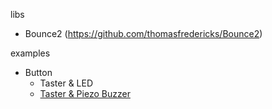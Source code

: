 libs
- Bounce2 (https://github.com/thomasfredericks/Bounce2)

examples
- Button
  - Taster & LED
  - [Taster & Piezo Buzzer](https://github.com/StefanDraeger/ESP8266---DIY-Wetterstation/tree/main/examples/button/button_buzzer)
